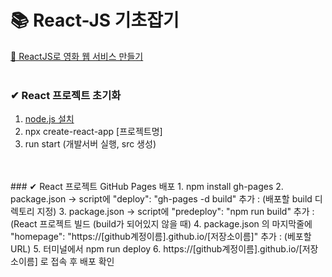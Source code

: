 # 📚 React-JS 기초잡기
[📌 ReactJS로 영화 웹 서비스 만들기](https://nomadcoders.co/react-for-beginners/lobby)
<br/>
<br/>
### ✔ React 프로젝트 초기화
1. [node.js 설치](https://nodejs.org/)
2. npx create-react-app [프로젝트명]
3. run start (개발서버 실행, src 생성)
<br/>
<br/>
### ✔ React 프로젝트 GitHub Pages 배포
1. npm install gh-pages
2. package.json -> script에 "deploy": "gh-pages -d build" 추가  : (배포할 build 디렉토리 지정)
3. package.json -> script에 "predeploy": "npm run build" 추가   : (React 프로젝트 빌드 (build가 되어있지 않을 때)
4. package.json 의 마지막줄에 "homepage": "https://[github계정이름].github.io/[저장소이름]" 추가  : (베포할 URL)
5. 터미널에서 npm run deploy
6. https://[github계정이름].github.io/[저장소이름] 로 접속 후 배포 확인